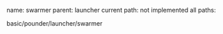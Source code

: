 name: swarmer
parent: launcher
current path: not implemented
all paths:

  basic/pounder/launcher/swarmer
